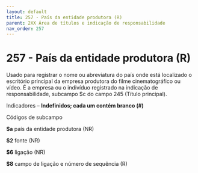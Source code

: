 ```yaml
---
layout: default
title: 257 - País da entidade produtora (R)
parent: 2XX Área de títulos e indicação de responsabilidade
nav_order: 257
---
```


# 257 - País da entidade produtora (R)

Usado para registrar o nome ou abreviatura do país onde está localizado o escritório principal da empresa produtora do filme cinematográfico ou vídeo. É a empresa ou o indivíduo registrado na indicação de responsabilidade, subcampo $c do campo 245 (Título principal).

Indicadores – **Indefinidos; cada um contém branco (#)**

Códigos de subcampo

 **$a** país da entidade produtora (NR)

 **$2** fonte (NR)

 **$6** ligação (NR)

 **$8** campo de ligação e número de sequência (R)
